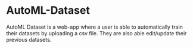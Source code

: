 # AutoML-Dataset
AutoML Dataset is a web-app where a user is able to automatically train their datasets by uploading a csv file. They are also able edit/update their previous datasets. 

